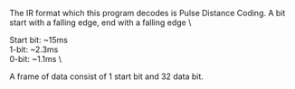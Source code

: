 The IR format which this program decodes is Pulse Distance Coding. A bit start with a falling edge, end with a falling edge \

Start bit: ~15ms \
1-bit: ~2.3ms \
0-bit: ~1.1ms \

A frame of data consist of 1 start bit and 32 data bit.